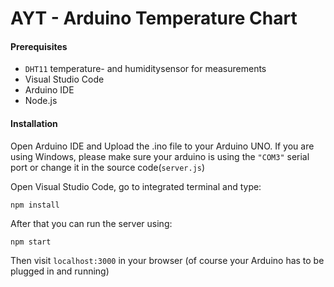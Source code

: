 # AYT - Arduino Temperature Chart

#### Prerequisites

- `DHT11` temperature- and humiditysensor for measurements
- Visual Studio Code
- Arduino IDE
- Node.js

#### Installation

Open Arduino IDE and Upload the .ino file to your Arduino UNO. If you are using Windows, please make sure your arduino is using the `"COM3"` serial port or change it in the source code(`server.js`)

Open Visual Studio Code, go to integrated terminal and type:

```
npm install
```

After that you can run the server using:

```
npm start
```

Then visit `localhost:3000` in your browser (of course your Arduino has to be plugged in and running)
